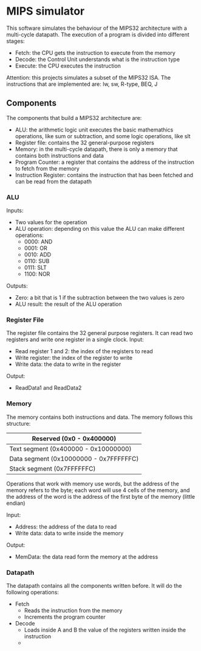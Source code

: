 # MIPS simulator

This software simulates the behaviour of the MIPS32 architecture with a multi-cycle datapath. The execution of a program is divided into different stages:
- Fetch: the CPU gets the instruction to execute from the memory
- Decode: the Control Unit understands what is the instruction type
- Execute: the CPU executes the instruction

Attention: this projects simulates a subset of the MIPS32 ISA. The instructions that are implemented are: lw, sw, R-type, BEQ, J

## Components
The components that build a MIPS32 architecture are:
- ALU: the arithmetic logic unit executes the basic mathemathics operations, like sum or subtraction, and some logic operations, like slt
- Register file: contains the 32 general-purpose registers
- Memory: in the multi-cycle datapath, there is only a memory that contains both instructions and data
- Program Counter: a register that contains the address of the instruction to fetch from the memory
- Instruction Register: contains the instruction that has been fetched and can be read from the datapath

### ALU
Inputs:
- Two values for the operation
- ALU operation: depending on this value the ALU can make different operations:
    - 0000: AND
    - 0001: OR
    - 0010: ADD
    - 0110: SUB
    - 0111: SLT
    - 1100: NOR

Outputs:
- Zero: a bit that is 1 if the subtraction between the two values is zero
- ALU result: the result of the ALU operation

### Register File
The register file contains the 32 general purpose registers. It can read two registers and write one register in a single clock. 
Input:
- Read register 1 and 2: the index of the registers to read
- Write register: the index of the register to write
- Write data: the data to write in the register

Output:
- ReadData1 and ReadData2

### Memory
The memory contains both instructions and data. The memory follows this structure:

| Reserved (0x0 - 0x400000) |
| -------- |
| Text segment (0x400000 - 0x10000000) |
| Data segment (0x10000000 - 0x7FFFFFFC) |
| Stack segment (0x7FFFFFFC) |

Operations that work with memory use words, but the address of the memory refers to the byte; each word will use 4 cells of the memory, and the address of the word is the address of the first byte of the memory (little endian)

Input:
- Address: the address of the data to read
- Write data: data to write inside the memory

Output:
- MemData: the data read form the memory at the address

### Datapath
The datapath contains all the components written before. It will do the following operations:
- Fetch
    - Reads the instruction from the memory
    - Increments the program counter
- Decode
    - Loads inside A and B the value of the registers written inside the instruction
    - 